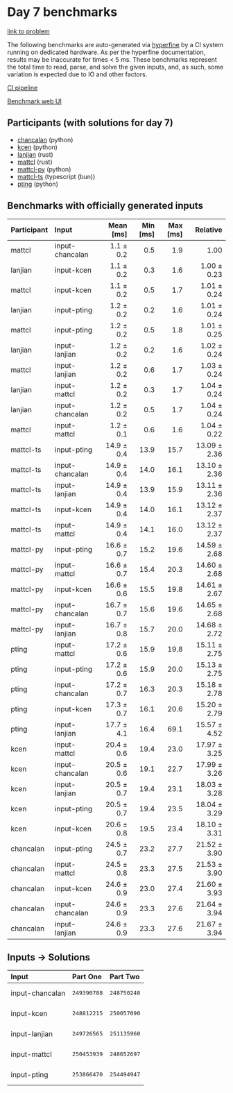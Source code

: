 # Day 7 benchmarks

[link to problem](https://adventofcode.com/2023/day/7)

The following benchmarks are auto-generated via
[hyperfine](https://github.com/sharkdp/hyperfine) by a CI system running on
dedicated hardware. As per the hyperfine documentation, results may be
inaccurate for times < 5 ms. These benchmarks represent the total time to read,
parse, and solve the given inputs, and, as such, some variation is expected due
to IO and other factors.

[CI pipeline](http://ci.papercode.net:8080/teams/main/pipelines/aoc2023)

[Benchmark web UI](https://aoc.ancalagon.black)


## Participants (with solutions for day 7)

- [chancalan](https://github.com/chancalan/aoc2023) (python)
- [kcen](https://github.com/kcen/aoc2023) (python)
- [lanjian](https://github.com/lanjian/aoc-2023) (rust)
- [mattcl](https://github.com/mattcl/aoc2023) (rust)
- [mattcl-py](https://github.com/mattcl/aoc2023-py) (python)
- [mattcl-ts](https://github.com/mattcl/aoc2023-js) (typescript (bun))
- [pting](https://github.com/pting/aoc2023) (python)


## Benchmarks with officially generated inputs

| Participant | Input | Mean [ms] | Min [ms] | Max [ms] | Relative |
|:---|:---|---:|---:|---:|---:|
| mattcl | input-chancalan | 1.1 ± 0.2 | 0.5 | 1.9 | 1.00 |
| lanjian | input-kcen | 1.1 ± 0.2 | 0.3 | 1.6 | 1.00 ± 0.23 |
| mattcl | input-kcen | 1.1 ± 0.2 | 0.5 | 1.7 | 1.01 ± 0.24 |
| lanjian | input-pting | 1.2 ± 0.2 | 0.2 | 1.6 | 1.01 ± 0.24 |
| mattcl | input-pting | 1.2 ± 0.2 | 0.5 | 1.8 | 1.01 ± 0.25 |
| lanjian | input-lanjian | 1.2 ± 0.2 | 0.2 | 1.6 | 1.02 ± 0.24 |
| mattcl | input-lanjian | 1.2 ± 0.2 | 0.6 | 1.7 | 1.03 ± 0.24 |
| lanjian | input-mattcl | 1.2 ± 0.2 | 0.3 | 1.7 | 1.04 ± 0.24 |
| lanjian | input-chancalan | 1.2 ± 0.2 | 0.5 | 1.7 | 1.04 ± 0.24 |
| mattcl | input-mattcl | 1.2 ± 0.1 | 0.6 | 1.6 | 1.04 ± 0.22 |
| mattcl-ts | input-pting | 14.9 ± 0.4 | 13.9 | 15.7 | 13.09 ± 2.36 |
| mattcl-ts | input-chancalan | 14.9 ± 0.4 | 14.0 | 16.1 | 13.10 ± 2.36 |
| mattcl-ts | input-lanjian | 14.9 ± 0.4 | 13.9 | 15.9 | 13.11 ± 2.36 |
| mattcl-ts | input-kcen | 14.9 ± 0.4 | 14.0 | 16.1 | 13.12 ± 2.37 |
| mattcl-ts | input-mattcl | 14.9 ± 0.4 | 14.1 | 16.0 | 13.12 ± 2.37 |
| mattcl-py | input-pting | 16.6 ± 0.7 | 15.2 | 19.6 | 14.59 ± 2.68 |
| mattcl-py | input-mattcl | 16.6 ± 0.7 | 15.4 | 20.3 | 14.60 ± 2.68 |
| mattcl-py | input-kcen | 16.6 ± 0.6 | 15.5 | 19.8 | 14.61 ± 2.67 |
| mattcl-py | input-chancalan | 16.7 ± 0.7 | 15.6 | 19.6 | 14.65 ± 2.68 |
| mattcl-py | input-lanjian | 16.7 ± 0.8 | 15.7 | 20.0 | 14.68 ± 2.72 |
| pting | input-mattcl | 17.2 ± 0.6 | 15.9 | 19.8 | 15.11 ± 2.75 |
| pting | input-pting | 17.2 ± 0.6 | 15.9 | 20.0 | 15.13 ± 2.75 |
| pting | input-chancalan | 17.2 ± 0.7 | 16.3 | 20.3 | 15.18 ± 2.78 |
| pting | input-kcen | 17.3 ± 0.7 | 16.1 | 20.6 | 15.20 ± 2.79 |
| pting | input-lanjian | 17.7 ± 4.1 | 16.4 | 69.1 | 15.57 ± 4.52 |
| kcen | input-mattcl | 20.4 ± 0.6 | 19.4 | 23.0 | 17.97 ± 3.25 |
| kcen | input-chancalan | 20.5 ± 0.6 | 19.1 | 22.7 | 17.99 ± 3.26 |
| kcen | input-lanjian | 20.5 ± 0.7 | 19.4 | 23.1 | 18.03 ± 3.28 |
| kcen | input-pting | 20.5 ± 0.7 | 19.4 | 23.5 | 18.04 ± 3.29 |
| kcen | input-kcen | 20.6 ± 0.8 | 19.5 | 23.4 | 18.10 ± 3.31 |
| chancalan | input-pting | 24.5 ± 0.7 | 23.2 | 27.7 | 21.52 ± 3.90 |
| chancalan | input-mattcl | 24.5 ± 0.8 | 23.3 | 27.5 | 21.53 ± 3.90 |
| chancalan | input-kcen | 24.6 ± 0.9 | 23.0 | 27.4 | 21.60 ± 3.93 |
| chancalan | input-chancalan | 24.6 ± 0.9 | 23.3 | 27.6 | 21.64 ± 3.94 |
| chancalan | input-lanjian | 24.6 ± 0.9 | 23.3 | 27.6 | 21.67 ± 3.94 |


## Inputs -> Solutions

| Input | Part One | Part Two |
|:---|:---|:---|
|input-chancalan|<pre>249390788</pre>|<pre>248750248</pre>|
|input-kcen|<pre>248812215</pre>|<pre>250057090</pre>|
|input-lanjian|<pre>249726565</pre>|<pre>251135960</pre>|
|input-mattcl|<pre>250453939</pre>|<pre>248652697</pre>|
|input-pting|<pre>253866470</pre>|<pre>254494947</pre>|